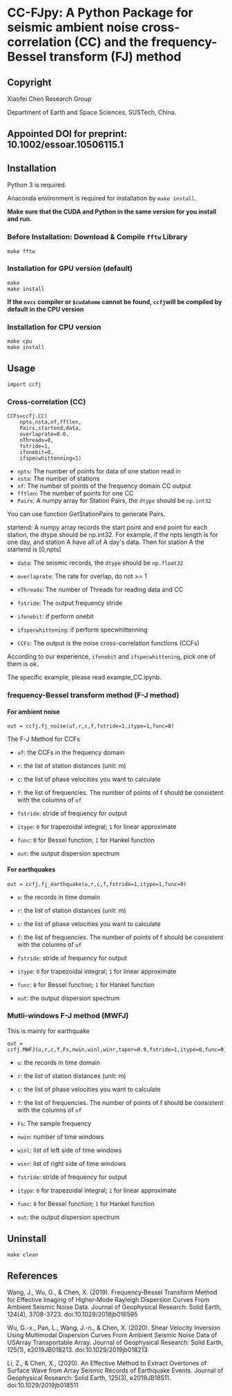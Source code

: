 # CC-FJpy: A Python Package for seismic ambient noise cross-correlation (CC) and the frequency-Bessel transform (FJ)  method

## Copyright

Xiaofei Chen Research Group

Department of Earth and Space Sciences, SUSTech, China.

## Appointed DOI for preprint: 10.1002/essoar.10506115.1

## Installation

Python 3 is required.

Anaconda environment is required for installation by `make install`.

**Make sure that the CUDA and Python in the same version for you install and run.**



### Before Installation: Download & Compile `fftw` Library

```
make fftw
```

### Installation for GPU version (default)

```
make
make install
```

**If the `nvcc` compiler or `$cudahome` cannot be found, `ccfj`will be compiled by default in the CPU version**

### Installation for CPU version

```
make cpu
make install
```


## Usage

```
import ccfj
```

### Cross-correlation (CC)


```
CCFs=ccfj.CC(
    npts,nsta,nf,fftlen,
    Pairs,startend,data,
    overlaprate=0.0,
    nThreads=8,
    fstride=1,
    ifonebit=0,
    ifspecwhittenning=1)
```

- `npts`: The number of points for data of one station read in
- `nsta`: The number of stations
- `nf`: The number of points of the frequency domain CC output
- `fftlen`: The number of points for one CC
- `Pairs`: A numpy array for Station Pairs, the `dtype` should be `np.int32`

You can use function GetStationPairs to generate Pairs.

startend: A numpy array records the start point and end point for each station, the dtype should be np.int32. For example, if the npts length is for one day, and station A have all of A day's data. Then for station A the startend is [0,npts]

- `data`: The seismic records, the `dtype` should be `np.float32`
- `overlaprate`: The rate for overlap, do not >= 1

- `nThreads`: The number of Threads for reading data and CC

- `fstride`: The output frequency stride

- `ifonebit`: if perform onebit

- `ifspecwhittening`: if perform specwhittenning

- `CCFs`: The output is the noise cross-correlation functions (CCFs)

According to our experience, `ifonebit` and `ifspecwhittening`, pick one of them is ok.


The specific example, please read example_CC.ipynb.

### frequency-Bessel transform method (F-J method)
#### For ambient noise 

```
out = ccfj.fj_noise(uf,r,c,f,fstride=1,itype=1,func=0)
```

The F-J Method for CCFs

- `uf`: the CCFs in the frequency domain

- `r`: the list of station distances (unit: m)

- `c`: the list of phase velocities you want to calculate

- `f`: the list of frequencies. The number of points of f should be consistent with the columns of `uf`

- `fstride`: stride of frequency for output

- `itype`: `0` for trapezoidal integral; `1` for linear approximate

- `func`: `0` for Bessel function; `1` for Hankel function

- `out`: the output dispersion spectrum


#### For earthquakes

```
out = ccfj.fj_earthquake(u,r,c,f,fstride=1,itype=1,func=0)
```


- `u`: the records in time domain

- `r`: the list of station distances (unit: m)

- `c`: the list of phase velocities you want to calculate

- `f`: the list of frequencies. The number of points of f should be consistent with the columns of `uf`

- `fstride`: stride of frequency for output

- `itype`: `0` for trapezoidal integral; `1` for linear approximate

- `func`: `0` for Bessel function; `1` for Hankel function

- `out`: the output dispersion spectrum

### Mutli-windows F-J method (MWFJ)

This is mainly for earthquake

```
out = ccfj.MWFJ(u,r,c,f,Fs,nwin,winl,winr,taper=0.9,fstride=1,itype=0,func=0)
```

- `u`: the records in time domain

- `r`: the list of station distances (unit: m)

- `c`: the list of phase velocities you want to calculate

- `f`: the list of frequencies. The number of points of f should be consistent with the columns of `uf`

- `Fs`: The sample frequency

- `nwin`: number of time windows

- `winl`: list of left side of time windows

- `winr`: list of right side of time windows

- `fstride`: stride of frequency for output

- `itype`: `0` for trapezoidal integral; `1` for linear approximate

- `func`: `0` for Bessel function; `1` for Hankel function

- `out`: the output dispersion spectrum


## Uninstall

```
make clean
```
## References
Wang, J., Wu, G., & Chen, X. (2019). Frequency‐Bessel Transform Method for Effective Imaging of Higher‐Mode Rayleigh Dispersion Curves From Ambient Seismic Noise Data. Journal of Geophysical Research: Solid Earth, 124(4), 3708-3723. doi:10.1029/2018jb016595

Wu, G.-x., Pan, L., Wang, J.-n., & Chen, X. (2020). Shear Velocity Inversion Using Multimodal Dispersion Curves From Ambient Seismic Noise Data of USArray Transportable Array. Journal of Geophysical Research: Solid Earth, 125(1), e2019JB018213. doi:10.1029/2019jb018213

Li, Z., & Chen, X., (2020). An Effective Method to Extract Overtones of Surface Wave from Array Seismic Records of Earthquake Events. Journal of Geophysical Research: Solid Earth, 125(3), e2019JB18511. doi:10.1029/2019jb018511
